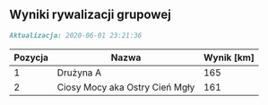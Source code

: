 ## Wyniki rywalizacji grupowej

```markdown
Aktualizacja: 2020-06-01 23:21:36
```

Pozycja | Nazwa | Wynik [km] |
------------ | -------------  | -------------
 1 |Drużyna A | 165 
 2 |Ciosy Mocy aka Ostry Cień Mgły | 161